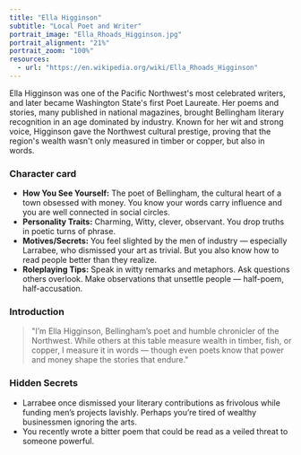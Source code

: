 ```yaml
---
title: "Ella Higginson"
subtitle: "Local Poet and Writer"
portrait_image: "Ella_Rhoads_Higginson.jpg"
portrait_alignment: "21%"
portrait_zoom: "100%"
resources:
  - url: "https://en.wikipedia.org/wiki/Ella_Rhoads_Higginson"
---
```


Ella Higginson was one of the Pacific Northwest's most celebrated writers, and later became Washington State's first Poet Laureate. Her poems and stories, many published in national magazines, brought Bellingham literary recognition in an age dominated by industry. Known for her wit and strong voice, Higginson gave the Northwest cultural prestige, proving that the region's wealth wasn't only measured in timber or copper, but also in words.

### Character card

* **How You See Yourself:** The poet of Bellingham, the cultural heart of a town obsessed with money. You know your words carry influence and you are well connected in social circles.
* **Personality Traits:** Charming, Witty, clever, observant. You drop truths in poetic turns of phrase.
* **Motives/Secrets:** You feel slighted by the men of industry — especially Larrabee, who dismissed your art as trivial. But you also know how to read people better than they realize.
* **Roleplaying Tips:** Speak in witty remarks and metaphors. Ask questions others overlook. Make observations that unsettle people — half-poem, half-accusation.

### Introduction

> "I’m Ella Higginson, Bellingham’s poet and humble chronicler of the Northwest. While others at this table measure wealth in timber, fish, or copper, I measure it in words — though even poets know that power and money shape the stories that endure."

### Hidden Secrets

- Larrabee once dismissed your literary contributions as frivolous while funding men’s projects lavishly. Perhaps you’re tired of wealthy businessmen ignoring the arts.
- You recently wrote a bitter poem that could be read as a veiled threat to someone powerful.